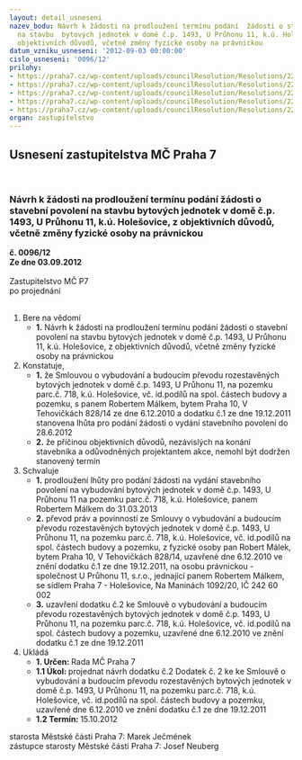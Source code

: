 ```yaml
---
layout: detail_usneseni
nazev_bodu: Návrh k žádosti na prodloužení termínu podání  žádosti o stavební povolení
  na stavbu  bytových jednotek v domě č.p. 1493, U Průhonu 11, k.ú. Holešovice, z
  objektivních důvodů, včetně změny fyzické osoby na právnickou
datum_vzniku_usneseni: '2012-09-03 00:00:00'
cislo_usneseni: '0096/12'
prilohy:
- https://praha7.cz/wp-content/uploads/councilResolution/Resolutions/22098/4-12-priloha_c_1.tif
- https://praha7.cz/wp-content/uploads/councilResolution/Resolutions/22098/4-12-priloha_c_4.tif
- https://praha7.cz/wp-content/uploads/councilResolution/Resolutions/22098/4-12-priloha_c_5.tif
- https://praha7.cz/wp-content/uploads/councilResolution/Resolutions/22098/4-12-priloha_c_6.tif
- https://praha7.cz/wp-content/uploads/councilResolution/Resolutions/22098/4-12-r0628.doc
organ: zastupitelstvo
---
```

<div id="ucUsn_pList" class="usn">
	<span><h2>Usnesení zastupitelstva MČ Praha 7 </h2>
<br></span><div class="standBody">
<span><h3>Návrh k žádosti na prodloužení termínu podání  žádosti o stavební povolení na stavbu  bytových jednotek v domě č.p. 1493, U Průhonu 11, k.ú. Holešovice, z objektivních důvodů, včetně změny fyzické osoby na právnickou</h3></span><div class="center">
		<strong>č. 0096/12</strong><br>
	</div>
<div class="center">
		<strong>Ze dne 03.09.2012</strong><br><br>
	</div>Zastupitelstvo MČ P7<br> po projednání<br><br><ol>
<li>Bere na vědomí<ul><li>
<strong>1.</strong> Návrh k žádosti na prodloužení termínu podání  žádosti o stavební povolení na stavbu  bytových jednotek v domě č.p. 1493, U Průhonu 11, k.ú. Holešovice, z objektivních důvodů, včetně změny fyzické osoby na právnickou</li></ul>
</li>
<li>Konstatuje,<ul>
<li>
<strong>1.</strong> že Smlouvou  o vybudování a budoucím převodu  rozestavěných bytových jednotek v domě č.p. 1493, U Průhonu 11, na pozemku parc.č. 718, k.ú. Holešovice, vč. id.podílů na spol. částech budovy a pozemku, s panem Robertem Málkem, bytem Praha 10, V Tehovičkách 828/14 ze dne 6.12.2010 a dodatku č.1 ze dne 19.12.2011 stanovena lhůta pro podání žádosti o vydání stavebního povolení do 28.6.2012</li>
<li>
<strong>2.</strong> že příčinou objektivních důvodů, nezávislých na konání stavebníka a odůvodněných projektantem akce, nemohl být dodržen stanovený termín</li>
</ul>
</li>
<li>Schvaluje<ul>
<li>
<strong>1.</strong> prodloužení lhůty pro podání žádosti na vydání stavebního povolení na vybudování bytových jednotek v domě č.p. 1493, U Průhonu 11 na pozemku parc.č. 718, k.ú. Holešovice,  panem Robertem Málkem do 31.03.2013</li>
<li>
<strong>2.</strong> převod práv a povinností ze  Smlouvy  o vybudování a budoucím převodu  rozestavěných bytových jednotek v domě č.p. 1493, U Průhonu 11, na pozemku parc.č. 718, k.ú. Holešovice, vč. id.podílů na spol. částech budovy a pozemku, z  fyzické osoby pan Robert Málek, bytem Praha 10, V Tehovičkách 828/14, uzavřené dne 6.12.2010 ve znění dodatku č.1 ze dne 19.12.2011,  na  osobu právnickou - společnost U Průhonu 11, s.r.o., jednající panem Robertem Málkem, se sídlem Praha 7 - Holešovice, Na Maninách 1092/20, IČ 242 60 002</li>
<li>
<strong>3.</strong> uzavření dodatku č.2 ke Smlouvě  o vybudování a budoucím převodu  rozestavěných bytových jednotek v domě č.p. 1493, U Průhonu 11, na pozemku parc.č. 718, k.ú. Holešovice, vč. id.podílů na spol. částech budovy a pozemku, uzavřené dne 6.12.2010 ve znění dodatku č.1 ze dne 19.12.2011</li>
</ul>
</li>
<li>Ukládá<ul>
<li>
<strong>1. Určen: </strong>Rada MČ Praha 7</li>
<li>
<strong>1.1 Úkol: </strong>projednat návrh dodatku č.2 Dodatek č. 2 ke ke Smlouvě  o vybudování a budoucím převodu  rozestavěných bytových jednotek v domě č.p. 1493, U Průhonu 11, na pozemku parc.č. 718, k.ú. Holešovice, vč. id.podílů na spol. částech budovy a pozemku, uzavřené dne 6.12.2010 ve znění dodatku č.1 ze dne 19.12.2011</li>
<li>
<strong>1.2 Termín: </strong>15.10.2012</li>
</ul>
</li>
</ol>starosta Městské části Praha 7: Marek Ječmének<br>zástupce starosty Městské části Praha 7: Josef Neuberg
</div>
</div>
